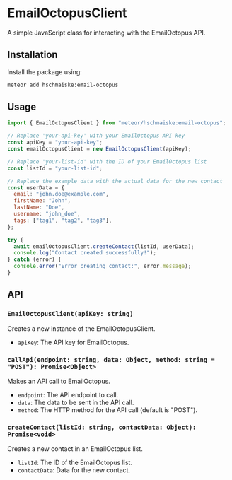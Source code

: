# EmailOctopusClient

A simple JavaScript class for interacting with the EmailOctopus API.

## Installation

Install the package using:

```bash
meteor add hschmaiske:email-octopus
```

## Usage
```js
import { EmailOctopusClient } from "meteor/hschmaiske:email-octopus";

// Replace 'your-api-key' with your EmailOctopus API key
const apiKey = "your-api-key";
const emailOctopusClient = new EmailOctopusClient(apiKey);

// Replace 'your-list-id' with the ID of your EmailOctopus list
const listId = "your-list-id";

// Replace the example data with the actual data for the new contact
const userData = {
  email: "john.doe@example.com",
  firstName: "John",
  lastName: "Doe",
  username: "john_doe",
  tags: ["tag1", "tag2", "tag3"],
};

try {
  await emailOctopusClient.createContact(listId, userData);
  console.log("Contact created successfully!");
} catch (error) {
  console.error("Error creating contact:", error.message);
}
```

## API

### `EmailOctopusClient(apiKey: string)`

Creates a new instance of the EmailOctopusClient.

- `apiKey`: The API key for EmailOctopus.

### `callApi(endpoint: string, data: Object, method: string = "POST"): Promise<Object>`

Makes an API call to EmailOctopus.

- `endpoint`: The API endpoint to call.
- `data`: The data to be sent in the API call.
- `method`: The HTTP method for the API call (default is "POST").

### `createContact(listId: string, contactData: Object): Promise<void>`

Creates a new contact in an EmailOctopus list.

- `listId`: The ID of the EmailOctopus list.
- `contactData`: Data for the new contact.

